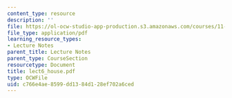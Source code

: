 ```yaml
---
content_type: resource
description: ''
file: https://ol-ocw-studio-app-production.s3.amazonaws.com/courses/11-204-planning-communications-and-digital-media-fall-2004/c766e4ae8599dd1384d128ef702a6ced_lect6_house.pdf
file_type: application/pdf
learning_resource_types:
- Lecture Notes
parent_title: Lecture Notes
parent_type: CourseSection
resourcetype: Document
title: lect6_house.pdf
type: OCWFile
uid: c766e4ae-8599-dd13-84d1-28ef702a6ced
---
```

